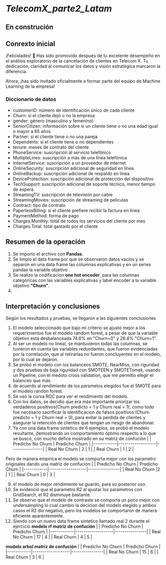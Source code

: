 # *TelecomX_parte2_Latam*
## En construción

## Conrexto inicial
¡Felicidades! 🎉 Has sido promovido después de tu excelente desempeño en el análisis exploratorio de la cancelación de clientes en Telecom X. Tu dedicación, claridad al comunicar los datos y visión estratégica marcaron la diferencia.

Ahora, ¡has sido invitado oficialmente a formar parte del equipo de Machine Learning de la empresa!

### Diccionario de datos
- customerID: número de identificación único de cada cliente
- Churn: si el cliente dejó o no la empresa
- gender: género (masculino y femenino)
- SeniorCitizen: información sobre si un cliente tiene o no una edad igual o mayor a 65 años
- Partner: si el cliente tiene o no una pareja
- Dependents: si el cliente tiene o no dependientes
- tenure: meses de contrato del cliente
- PhoneService: suscripción al servicio telefónico
- MultipleLines: suscripción a más de una línea telefónica
- InternetService: suscripción a un proveedor de internet
- OnlineSecurity: suscripción adicional de seguridad en línea
- OnlineBackup: suscripción adicional de respaldo en línea
- DeviceProtection: suscripción adicional de protección del dispositivo
- TechSupport: suscripción adicional de soporte técnico, menor tiempo de espera
- StreamingTV: suscripción de televisión por cable
- StreamingMovies: suscripción de streaming de películas
- Contract: tipo de contrato
- PaperlessBilling: si el cliente prefiere recibir la factura en línea
- PaymentMethod: forma de pago
- Charges.Monthly: total de todos los servicios del cliente por mes
- Charges.Total: total gastado por el cliente

## Resumen de la operación
1. Se importo el archivo con <b>Pandas</b>.
2. Se limpio el data frame por que se observaron datos vacios y se separon en una data frame las columnas explicativas y en un series pandas la variable objetivo .
3. Se realizo la codificacion <b>one hot encoder</b>, para las columnas categóricas con las variables explicativas y label encoder a la variable objetivo <b>"Churn"</b>.
4. 

## **Interpretación y conclusiones**
Según los resultados y pruebas, se llegaron a las siguientes conclusiones

1. El modelo seleccionado que bajo mi criterio se ajustó mejor a los requerimientos fue el modelo random forest, a pesar de que la variable objetivo está desbalanceada 74.6% en "Churn=0" y 26.4% "Churn=1".
2. Al ser un modelo no lineal, se mantuvieron todas las columnas, se tuvieron en cuenta las variables redundantes, que fueron evidenciadas por la correlación, que al retirarlas no fueron concluyentes en el modelo, por lo cual se dejaron.
3. Se probó el modelo con los balanceos SMOTE, NearMiss, con riguridad y dos pruebas de baja riguridad con SMOTEEN y SMOTETomek, usando un Pipeline, con el medoto cross validation, que me permitio elegir el balanceo que más 
4. de acuerdo al rendimiento de los parametos elegidos fue el SMOTE para el modelo randon forest.
5. Se usó la curva ROC para ver el rendimiento del modelo.
6. Con los datos, se decidio que era más importante priorizar los verdaderos positivos(Churn predicto = 1 y Churn real = 1), como todo fue necesario sacrificar la identificacion de falsos positivos (Churn predicto = 1 y Churn real = 0), para evitar la perdida de clientes y asegurar la retención de clientes que tengan un riesgo de abandonar.
7. Ya con una data frame sintetico de 6 ejemplos, se probó el modelo resultante, demostrando un comportamiento óptimo respecto a lo que se buscó, con mucho defice mostrado en su matriz de confución
|            | Predicho No Churn | Predicho Churn |
|------------|-------------------|----------------|
| Real No Churn | 2             | 1          |
| Real Churn    | 1              | 2           |

Pero de manera empirica el modelo se comporta mejor con los parametro originales dando una matriz de confución
|            | Predicho No Churn | Predicho Churn |
|------------|-------------------|----------------|
| Real No Churn |2             | 1            |
| Real Churn    | 0              | 3            |

9. el modelo de mejor rendimiento se guardo, para su posterior uso.
10. Se evidenció que el parametro R2 al ajustar los parametros con GridSearch, el R2 disminuye bastante.
11. Se observo que el modelo de contraste se comporta un poco mejor con undersampling lo cual cambio la decicion del modelo elegido y ambos casos el R2 dio negativo, pero los modelos se comportaron de manera eficiente aparentemente.
12. Siendo con un nuevo data frame sintetico llamado real 2 durante el ejercicio
<b>modelo rf matríz de confución</b>
|            | Predicho No Churn | Predicho Churn |
|------------|-------------------|----------------|
| Real No Churn | 17             | 4            |
| Real Churn    | 4              | 5            |

<b>modelo arbol matríz de confución</b>
|            | Predicho No Churn | Predicho Churn |
|------------|-------------------|----------------|
| Real No Churn | 15              | 6           |
| Real Churn    | 3              | 6            |

